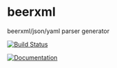 # beerxml

beerxml/json/yaml parser generator

[![Build Status](https://travis-ci.org/andete/beerxml.svg?branch=master)](https://travis-ci.org/andete/beerxml)

[![Documentation](https://docs.rs/beerxml/badge.svg)](https://docs.rs/beerxml/)
